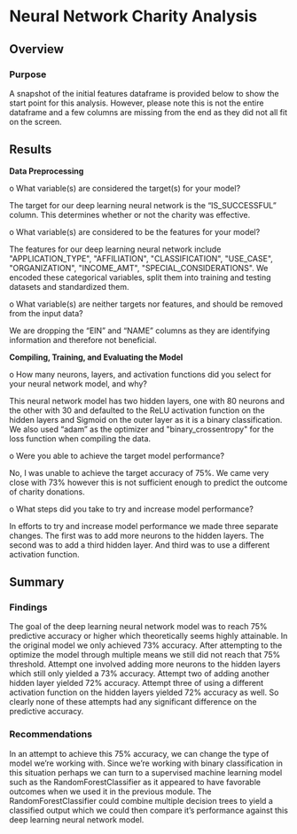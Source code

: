 # Neural Network Charity Analysis
## Overview
### Purpose

A snapshot of the initial features dataframe is provided below to show the start point for this analysis. However, please note this is not the entire dataframe and a few columns are missing from the end as they did not all fit on the screen.

## Results
**Data Preprocessing**

o	What variable(s) are considered the target(s) for your model?

The target for our deep learning neural network is the “IS_SUCCESSFUL” column. This determines whether or not the charity was effective. 

o	What variable(s) are considered to be the features for your model?

The features for our deep learning neural network include "APPLICATION_TYPE", "AFFILIATION", "CLASSIFICATION", "USE_CASE", "ORGANIZATION", "INCOME_AMT", "SPECIAL_CONSIDERATIONS". We encoded these categorical variables, split them into training and testing datasets and standardized them. 

o	What variable(s) are neither targets nor features, and should be removed from the input data? 

We are dropping the “EIN” and “NAME” columns as they are identifying information and therefore not beneficial.


**Compiling, Training, and Evaluating the Model**

o	How many neurons, layers, and activation functions did you select for your neural network model, and why?

This neural network model has two hidden layers, one with 80 neurons and the other with 30 and defaulted to the ReLU activation function on the hidden layers and Sigmoid on the outer layer as it is a binary classification. We also used “adam” as the optimizer and "binary_crossentropy" for the loss function when compiling the data. 

o	Were you able to achieve the target model performance?

No, I was unable to achieve the target accuracy of 75%. We came very close with 73% however this is not sufficient enough to predict the outcome of charity donations.

o	What steps did you take to try and increase model performance? 

In efforts to try and increase model performance we made three separate changes. The first was to add more neurons to the hidden layers. The second was to add a third hidden layer. And third was to use a different activation function. 


## Summary
### Findings
The goal of the deep learning neural network model was to reach 75% predictive accuracy or higher which theoretically seems highly attainable. In the original model we only achieved 73% accuracy. After attempting to the optimize the model through multiple means we still did not reach that 75% threshold. Attempt one involved adding more neurons to the hidden layers which still only yielded a 73% accuracy. Attempt two of adding another hidden layer yielded 72% accuracy. Attempt three of using a different activation function on the hidden layers yielded 72% accuracy as well. So clearly none of these attempts had any significant difference on the predictive accuracy.
### Recommendations
In an attempt to achieve this 75% accuracy, we can change the type of model we’re working with. Since we’re working with binary classification in this situation perhaps we can turn to a supervised machine learning model such as the RandomForestClassifier as it appeared to have favorable outcomes when we used it in the previous module. The RandomForestClassifier could combine multiple decision trees to yield a classified output which we could then compare it’s performance against this deep learning neural network model. 
